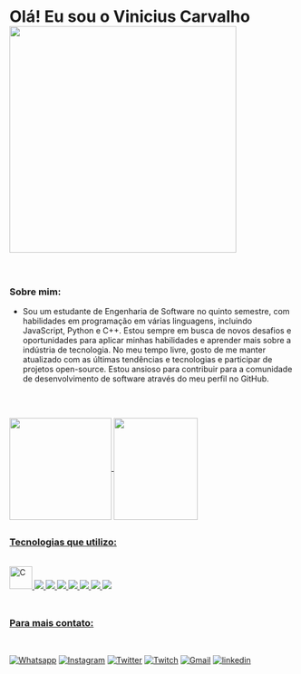 ##

# Olá! Eu sou o Vinicius Carvalho‎‎ ‎ ‎ ‎ ‎  <img align="center" width="400px" src="https://media.giphy.com/media/jNtqCYb1hsA9bk9blg/giphy.gif" />

<br/>

### Sobre mim:
- Sou um estudante de Engenharia de Software no quinto semestre, com habilidades em programação em várias linguagens, incluindo JavaScript, Python e C++. Estou sempre em busca de novos desafios e oportunidades para aplicar minhas habilidades e aprender mais sobre a indústria de tecnologia. No meu tempo livre, gosto de me manter atualizado com as últimas tendências e tecnologias e participar de projetos open-source. Estou ansioso para contribuir para a comunidade de desenvolvimento de software através do meu perfil no GitHub.

<br/>
  
##
  
  <a href="https://github.com/carvalhovini">
  <img height="180em"   align="center" src="https://github-readme-stats.vercel.app/api?username=carvalhovini&show_icons=true&theme=react&include_all_commits=true&count_private=true"/>
  
  <img align="center" width="148" height="180" src="https://media1.tenor.com/images/68e8337fb4eb7e40645d832c64762a8b/tenor.gif?itemid=19443613">
</div>

##
 
### Tecnologias que utilizo:

<div>
<div style="display: inline_block"><br/>
    <img aling="center" alt="C" heigth="30" width="40" src="https://cdn.jsdelivr.net/gh/devicons/devicon/icons/c/c-original.svg" />
    <img align="C++" src="https://img.shields.io/badge/C%2B%2B-00599C?style=for-the-badge&logo=c%2B%2B&logoColor=white" />
    <img align="C#" src="https://img.shields.io/badge/C%23-239120?style=for-the-badge&logo=c-sharp&logoColor=white" />
    <img align="HTML" src="https://img.shields.io/badge/HTML-239120?style=for-the-badge&logo=html5&logoColor=white" />
    <img align="CSS" src="https://img.shields.io/badge/CSS-239120?&style=for-the-badge&logo=css3&logoColor=white" />
    <img align="JavaScript" src="https://img.shields.io/badge/JavaScript-F7DF1E?style=for-the-badge&logo=javascript&logoColor=black" />
    <img align="python" src="https://img.shields.io/badge/Python-14354C?style=for-the-badge&logo=python&logoColor=white" />
    <img align="MySQL" src="https://img.shields.io/badge/MySQL-00000F?style=for-the-badge&logo=mysql&logoColor=white" />
</div><br/>

##
  
### Para mais contato:

<br/>

[![Whatsapp](https://img.shields.io/badge/WhatsApp-25D366?style=for-the-badge&logo=whatsapp&logoColor=white)](https://contate.me/httpswwwlinkedincominvinicius-carvalho-silva-a602a91b9)
[![Instagram](https://img.shields.io/badge/Instagram-E4405F?style=for-the-badge&logo=instagram&logoColor=white)](https://www.instagram.com/carvalho_.vini/)
[![Twitter](https://img.shields.io/badge/Twitter-1DA1F2?style=for-the-badge&logo=twitter&logoColor=white)](https://twitter.com/caraalhovini)
[![Twitch](https://img.shields.io/badge/Twitch-9146FF?style=for-the-badge&logo=twitch&logoColor=white)](https://www.twitch.tv/caralhovini)
[![Gmail](https://img.shields.io/badge/Gmail-D14836?style=for-the-badge&logo=gmail&logoColor=white)](mailto:carvalhovini2002@gmail.com) 
[![linkedin](https://img.shields.io/badge/LinkedIn-0077B5?style=for-the-badge&logo=linkedin&logoColor=white)](https://www.linkedin.com/in/vinicius-carvalho-silva-a602a91b9/)
